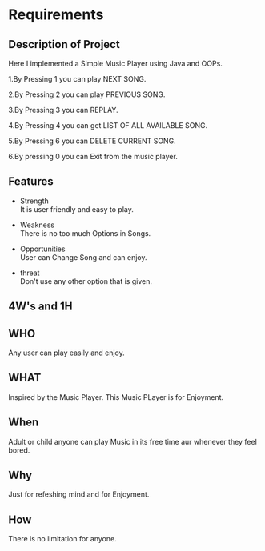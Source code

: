 # Requirements

## Description of Project

Here I implemented a Simple Music Player using Java and OOPs.

1.By Pressing 1 you can play NEXT SONG.

2.By Pressing 2 you can play PREVIOUS SONG.

3.By Pressing 3 you can REPLAY.

4.By Pressing 4 you can get LIST OF ALL AVAILABLE SONG.

5.By Pressing 6 you can DELETE CURRENT SONG.

6.By pressing 0 you can Exit from the music player.

## Features 

- Strength  
It is user friendly and easy to play.

- Weakness  
There is no too much Options in Songs.

- Opportunities  
User can Change Song and can enjoy.

- threat  
Don't use any other option that is given.

## 4W's and 1H
## WHO
Any user can play easily and enjoy.

## WHAT
Inspired by the Music Player. This Music PLayer is for Enjoyment.

## When
Adult or child anyone can play Music in its free time aur whenever they feel bored.

## Why
Just for refeshing mind and for Enjoyment.

## How
There is no limitation for anyone.
